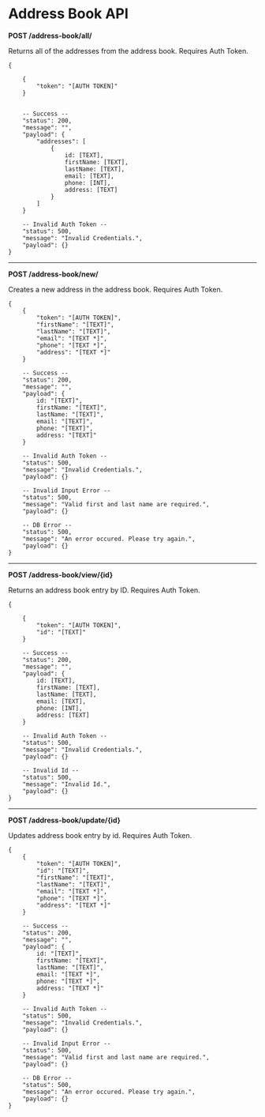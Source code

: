 # Address Book API

**POST /address-book/all/**

Returns all of the addresses from the address book. Requires Auth Token.

````
{

    {
        "token": "[AUTH TOKEN]"
    }


    -- Success --
    "status": 200,
    "message": "",
    "payload": {
        "addresses": [
            {
                id: [TEXT],
                firstName: [TEXT],
                lastName: [TEXT],
                email: [TEXT],
                phone: [INT],
                address: [TEXT]
            }
        ]
    }

    -- Invalid Auth Token --
    "status": 500,
    "message": "Invalid Credentials.",
    "payload": {}
}
````

---

**POST /address-book/new/**

Creates a new address in the address book. Requires Auth Token.

````
{
    {
        "token": "[AUTH TOKEN]",
        "firstName": "[TEXT]",
        "lastName": "[TEXT]",
        "email": "[TEXT *]",
        "phone": "[TEXT *]",
        "address": "[TEXT *]"
    }

    -- Success --
    "status": 200,
    "message": "",
    "payload": {
        id: "[TEXT]",
        firstName: "[TEXT]",
        lastName: "[TEXT]",
        email: "[TEXT]",
        phone: "[TEXT]",
        address: "[TEXT]"
    }

    -- Invalid Auth Token --
    "status": 500,
    "message": "Invalid Credentials.",
    "payload": {}

    -- Invalid Input Error --
    "status": 500,
    "message": "Valid first and last name are required.",
    "payload": {}

    -- DB Error --
    "status": 500,
    "message": "An error occured. Please try again.",
    "payload": {}
}
````

---

**POST /address-book/view/{id}**

Returns an address book entry by ID. Requires Auth Token.

````
{

    {
        "token": "[AUTH TOKEN]",
        "id": "[TEXT]"
    }
    
    -- Success --
    "status": 200,
    "message": "",
    "payload": {
        id: [TEXT],
        firstName: [TEXT],
        lastName: [TEXT],
        email: [TEXT],
        phone: [INT],
        address: [TEXT]
    }

    -- Invalid Auth Token --
    "status": 500,
    "message": "Invalid Credentials.",
    "payload": {}

    -- Invalid Id --
    "status": 500,
    "message": "Invalid Id.",
    "payload": {}
}
````

---

**POST /address-book/update/{id}**

Updates address book entry by id. Requires Auth Token.

````
{
    {
        "token": "[AUTH TOKEN]",
        "id": "[TEXT]",
        "firstName": "[TEXT]",
        "lastName": "[TEXT]",
        "email": "[TEXT *]",
        "phone": "[TEXT *]",
        "address": "[TEXT *]"
    }

    -- Success --
    "status": 200,
    "message": "",
    "payload": {
        id: "[TEXT]",
        firstName: "[TEXT]",
        lastName: "[TEXT]",
        email: "[TEXT *]",
        phone: "[TEXT *]",
        address: "[TEXT *]"
    }

    -- Invalid Auth Token --
    "status": 500,
    "message": "Invalid Credentials.",
    "payload": {}

    -- Invalid Input Error --
    "status": 500,
    "message": "Valid first and last name are required.",
    "payload": {}

    -- DB Error --
    "status": 500,
    "message": "An error occured. Please try again.",
    "payload": {}
}